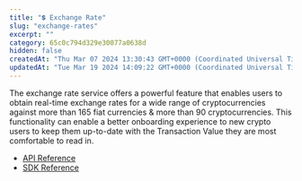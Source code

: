 ```yaml
---
title: "💲 Exchange Rate"
slug: "exchange-rates"
excerpt: ""
category: 65c0c794d329e30077a0638d
hidden: false
createdAt: "Thu Mar 07 2024 13:30:43 GMT+0000 (Coordinated Universal Time)"
updatedAt: "Tue Mar 19 2024 14:09:22 GMT+0000 (Coordinated Universal Time)"
---
```

The exchange rate service offers a powerful feature that enables users to obtain real-time exchange rates for a wide range of cryptocurrencies against more than 165 fiat currencies & more than 90 cryptocurrencies. This functionality can enable a better onboarding experience to new crypto users to keep them up-to-date with the Transaction Value they are most comfortable to read in.

- [API Reference](/reference/getexchangerate)
- [SDK Reference](/docs/exchange-rates)
